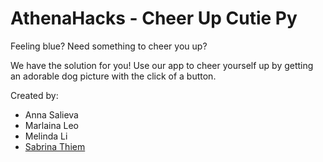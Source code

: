 # AthenaHacks - Cheer Up Cutie Py

Feeling blue? Need something to cheer you up? 

We have the solution for you! Use our app to cheer yourself up by getting an adorable dog picture with the click of a button.

Created by:
- Anna Salieva
- Marlaina Leo
- Melinda Li
- [Sabrina Thiem](http://github.com/sthiem)
